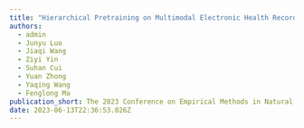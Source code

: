```yaml
---
title: "Hierarchical Pretraining on Multimodal Electronic Health Records"
authors:
  - admin
  - Junyu Luo
  - Jiaqi Wang
  - Ziyi Yin
  - Suhan Cui
  - Yuan Zhong
  - Yaqing Wang
  - Fenglong Ma
publication_short: The 2023 Conference on Empirical Methods in Natural Language Processing (EMNLP). Accepted, to appear
date: 2023-06-13T22:36:53.026Z
---
```

